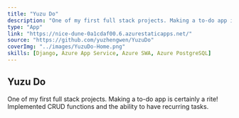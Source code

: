 ```yaml
---
title: "Yuzu Do"
description: "One of my first full stack projects. Making a to-do app is certainly a rite! Implemented CRUD functions, and ability to have recurring tasks."
type: "App"
link: "https://nice-dune-0a1cdaf00.6.azurestaticapps.net/"
source: "https://github.com/yuzhengwen/YuzuDo"
coverImg: "../images/YuzuDo-Home.png"
skills: [Django, Azure App Service, Azure SWA, Azure PostgreSQL]
---
```


## Yuzu Do

One of my first full stack projects. Making a to-do app is certainly a rite!  
Implemented CRUD functions and the ability to have recurring tasks.
